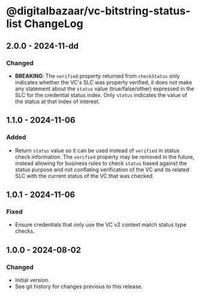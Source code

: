 # @digitalbazaar/vc-bitstring-status-list ChangeLog

## 2.0.0 - 2024-11-dd

### Changed
- **BREAKING**: The `verified` property returned from `checkStatus` only
  indicates whether the VC's SLC was property verified, it does not make
  any statement about the `status` value (true/false/other) expressed in
  the SLC for the credential status index. Only `status` indicates the
  value of the status at that index of interest.

## 1.1.0 - 2024-11-06

### Added
- Return `status` value so it can be used instead of `verified` in status
  check information. The `verified` property may be removed in the future,
  instead allowing for business rules to check `status` based against the
  status purpose and not conflating verification of the VC and its related
  SLC with the current status of the VC that was checked.

## 1.0.1 - 2024-11-06

### Fixed
- Ensure credentials that only use the VC v2 context match status type checks.

## 1.0.0 - 2024-08-02

### Changed
- Initial version.
- See git history for changes previous to this release.

